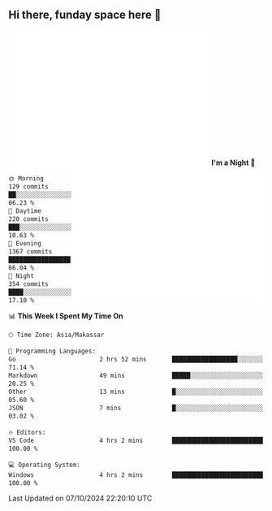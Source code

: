 ## Hi there, funday space here 🚀

<img align="left" width="400" alt="🌞" src="https://raw.githubusercontent.com/fhasnur/fhasnur/master/general.svg?token=ATQS65TR7ETTG5RLJUDIDBLBN34HE">
<img align="right" width="380" alt="🌞" src="https://raw.githubusercontent.com/fhasnur/fhasnur/master/statistics.svg?token=ATQS65TR7ETTG5RLJUDIDBLBN34HE">

<br><br><br><br><br><br><br><br><br><br><br><br><br><br>

<!--START_SECTION:waka-->
**I'm a Night 🦉** 

```text
🌞 Morning                129 commits         ██░░░░░░░░░░░░░░░░░░░░░░░   06.23 % 
🌆 Daytime                220 commits         ███░░░░░░░░░░░░░░░░░░░░░░   10.63 % 
🌃 Evening                1367 commits        █████████████████░░░░░░░░   66.04 % 
🌙 Night                  354 commits         ████░░░░░░░░░░░░░░░░░░░░░   17.10 % 
```


📊 **This Week I Spent My Time On** 

```text
🕑︎ Time Zone: Asia/Makassar

💬 Programming Languages: 
Go                       2 hrs 52 mins       ██████████████████░░░░░░░   71.14 % 
Markdown                 49 mins             █████░░░░░░░░░░░░░░░░░░░░   20.25 % 
Other                    13 mins             █░░░░░░░░░░░░░░░░░░░░░░░░   05.60 % 
JSON                     7 mins              █░░░░░░░░░░░░░░░░░░░░░░░░   03.02 % 

🔥 Editors: 
VS Code                  4 hrs 2 mins        █████████████████████████   100.00 % 

💻 Operating System: 
Windows                  4 hrs 2 mins        █████████████████████████   100.00 % 
```


 Last Updated on 07/10/2024 22:20:10 UTC
<!--END_SECTION:waka-->
